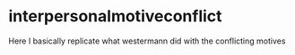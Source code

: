 # interpersonalmotiveconflict
Here I basically replicate what westermann did with the conflicting motives
